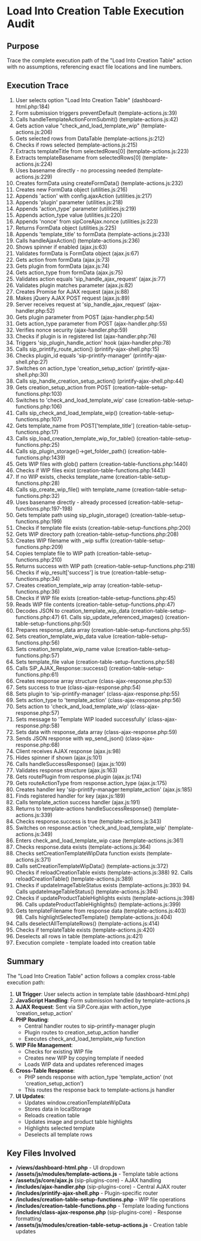 # Load Into Creation Table Execution Audit

## Purpose
Trace the complete execution path of the "Load Into Creation Table" action with no assumptions, referencing exact file locations and line numbers.

## Execution Trace

1. User selects option "Load Into Creation Table" (dashboard-html.php:184)
2. Form submission triggers preventDefault (template-actions.js:39)
3. Calls handleTemplateActionFormSubmit() (template-actions.js:42)
4. Gets action value "check_and_load_template_wip" (template-actions.js:206)
5. Gets selected rows from DataTable (template-actions.js:212)
6. Checks if rows selected (template-actions.js:215)
7. Extracts templateTitle from selectedRows[0] (template-actions.js:223)
8. Extracts templateBasename from selectedRows[0] (template-actions.js:224)
9. Uses basename directly - no processing needed (template-actions.js:229)
10. Creates formData using createFormData() (template-actions.js:232)
11. Creates new FormData object (utilities.js:216)
12. Appends 'action' with config.ajaxAction (utilities.js:217)
13. Appends 'plugin' parameter (utilities.js:218)
14. Appends 'action_type' parameter (utilities.js:219)
15. Appends action_type value (utilities.js:220)
16. Appends 'nonce' from sipCoreAjax.nonce (utilities.js:223)
17. Returns FormData object (utilities.js:225)
18. Appends 'template_title' to formData (template-actions.js:233)
19. Calls handleAjaxAction() (template-actions.js:236)
20. Shows spinner if enabled (ajax.js:63)
21. Validates formData is FormData object (ajax.js:67)
22. Gets action from formData (ajax.js:73)
23. Gets plugin from formData (ajax.js:74)
24. Gets action_type from formData (ajax.js:75)
25. Validates action equals 'sip_handle_ajax_request' (ajax.js:77)
26. Validates plugin matches parameter (ajax.js:82)
27. Creates Promise for AJAX request (ajax.js:88)
28. Makes jQuery AJAX POST request (ajax.js:89)
29. Server receives request at 'sip_handle_ajax_request' (ajax-handler.php:52)
30. Gets plugin parameter from POST (ajax-handler.php:54)
31. Gets action_type parameter from POST (ajax-handler.php:55)
32. Verifies nonce security (ajax-handler.php:59)
33. Checks if plugin is in registered list (ajax-handler.php:76)
34. Triggers 'sip_plugin_handle_action' hook (ajax-handler.php:78)
35. Calls sip_printify_route_action() (printify-ajax-shell.php:15)
36. Checks plugin_id equals 'sip-printify-manager' (printify-ajax-shell.php:27)
37. Switches on action_type 'creation_setup_action' (printify-ajax-shell.php:30)
38. Calls sip_handle_creation_setup_action() (printify-ajax-shell.php:44)
39. Gets creation_setup_action from POST (creation-table-setup-functions.php:103)
40. Switches to 'check_and_load_template_wip' case (creation-table-setup-functions.php:106)
41. Calls sip_check_and_load_template_wip() (creation-table-setup-functions.php:107)
42. Gets template_name from POST['template_title'] (creation-table-setup-functions.php:17)
43. Calls sip_load_creation_template_wip_for_table() (creation-table-setup-functions.php:25)
44. Calls sip_plugin_storage()->get_folder_path() (creation-table-functions.php:1439)
45. Gets WIP files with glob() pattern (creation-table-functions.php:1440)
46. Checks if WIP files exist (creation-table-functions.php:1443)
47. If no WIP exists, checks template_name (creation-table-setup-functions.php:28)
48. Calls sip_create_wip_file() with template_name (creation-table-setup-functions.php:32)
49. Uses basename directly - already processed (creation-table-setup-functions.php:197-198)
50. Gets template path using sip_plugin_storage() (creation-table-setup-functions.php:199)
51. Checks if template file exists (creation-table-setup-functions.php:200)
52. Gets WIP directory path (creation-table-setup-functions.php:208)
53. Creates WIP filename with _wip suffix (creation-table-setup-functions.php:209)
54. Copies template file to WIP path (creation-table-setup-functions.php:210)
55. Returns success with WIP path (creation-table-setup-functions.php:218)
56. Checks if wip_result['success'] is true (creation-table-setup-functions.php:34)
57. Creates creation_template_wip array (creation-table-setup-functions.php:36)
58. Checks if WIP file exists (creation-table-setup-functions.php:45)
59. Reads WIP file contents (creation-table-setup-functions.php:47)
60. Decodes JSON to creation_template_wip_data (creation-table-setup-functions.php:47)
    61. Calls sip_update_referenced_images() (creation-table-setup-functions.php:50)
62. Prepares response_data array (creation-table-setup-functions.php:55)
63. Sets creation_template_wip_data value (creation-table-setup-functions.php:56)
64. Sets creation_template_wip_name value (creation-table-setup-functions.php:57)
65. Sets template_file value (creation-table-setup-functions.php:58)
66. Calls SiP_AJAX_Response::success() (creation-table-setup-functions.php:61)
67. Creates response array structure (class-ajax-response.php:53)
68. Sets success to true (class-ajax-response.php:54)
69. Sets plugin to 'sip-printify-manager' (class-ajax-response.php:55)
70. Sets action_type to 'template_action' (class-ajax-response.php:56)
71. Sets action to 'check_and_load_template_wip' (class-ajax-response.php:57)
72. Sets message to 'Template WIP loaded successfully' (class-ajax-response.php:58)
73. Sets data with response_data array (class-ajax-response.php:59)
74. Sends JSON response with wp_send_json() (class-ajax-response.php:68)
75. Client receives AJAX response (ajax.js:98)
76. Hides spinner if shown (ajax.js:101)
77. Calls handleSuccessResponse() (ajax.js:109)
78. Validates response structure (ajax.js:163)
79. Gets routePlugin from response.plugin (ajax.js:174)
80. Gets routeActionType from response.action_type (ajax.js:175)
81. Creates handler key 'sip-printify-manager:template_action' (ajax.js:185)
82. Finds registered handler for key (ajax.js:189)
83. Calls template_action success handler (ajax.js:191)
84. Returns to template-actions handleSuccessResponse() (template-actions.js:339)
85. Checks response.success is true (template-actions.js:343)
86. Switches on response.action 'check_and_load_template_wip' (template-actions.js:349)
87. Enters check_and_load_template_wip case (template-actions.js:361)
88. Checks response.data exists (template-actions.js:364)
89. Checks setCreationTemplateWipData function exists (template-actions.js:371)
90. Calls setCreationTemplateWipData() (template-actions.js:372)
91. Checks if reloadCreationTable exists (template-actions.js:388)
    92. Calls reloadCreationTable() (template-actions.js:389)
93. Checks if updateImageTableStatus exists (template-actions.js:393)
    94. Calls updateImageTableStatus() (template-actions.js:394)
95. Checks if updateProductTableHighlights exists (template-actions.js:398)
    96. Calls updateProductTableHighlights() (template-actions.js:399)
97. Gets templateFilename from response data (template-actions.js:403)
    98. Calls highlightSelectedTemplate() (template-actions.js:404)
99. Calls deselectAllTemplateRows() (template-actions.js:414)
100. Checks if templateTable exists (template-actions.js:420)
101. Deselects all rows in table (template-actions.js:421)
102. Execution complete - template loaded into creation table

## Summary

The "Load Into Creation Table" action follows a complex cross-table execution path:

1. **UI Trigger**: User selects action in template table (dashboard-html.php)
2. **JavaScript Handling**: Form submission handled by template-actions.js
3. **AJAX Request**: Sent via SiP.Core.ajax with action_type 'creation_setup_action'
4. **PHP Routing**: 
   - Central handler routes to sip-printify-manager plugin
   - Plugin routes to creation_setup_action handler
   - Executes check_and_load_template_wip function
5. **WIP File Management**:
   - Checks for existing WIP file
   - Creates new WIP by copying template if needed
   - Loads WIP data and updates referenced images
6. **Cross-Table Response**:
   - PHP sends response with action_type 'template_action' (not 'creation_setup_action')
   - This routes the response back to template-actions.js handler
7. **UI Updates**:
   - Updates window.creationTemplateWipData
   - Stores data in localStorage
   - Reloads creation table
   - Updates image and product table highlights
   - Highlights selected template
   - Deselects all template rows

## Key Files Involved

- **/views/dashboard-html.php** - UI dropdown
- **/assets/js/modules/template-actions.js** - Template table actions
- **/assets/js/core/ajax.js** (sip-plugins-core) - AJAX handling
- **/includes/ajax-handler.php** (sip-plugins-core) - Central AJAX router
- **/includes/printify-ajax-shell.php** - Plugin-specific router
- **/includes/creation-table-setup-functions.php** - WIP file operations
- **/includes/creation-table-functions.php** - Template loading functions
- **/includes/class-ajax-response.php** (sip-plugins-core) - Response formatting
- **/assets/js/modules/creation-table-setup-actions.js** - Creation table updates